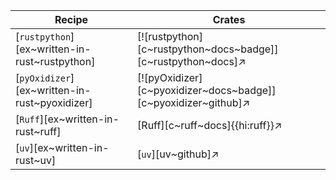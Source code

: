 | Recipe | Crates |
|--------|--------|
| [`rustpython`][ex~written-in-rust~rustpython] | [![rustpython][c~rustpython~docs~badge]][c~rustpython~docs]↗ |
| [`pyOxidizer`][ex~written-in-rust~pyoxidizer] | [![pyOxidizer][c~pyoxidizer~docs~badge]][c~pyoxidizer~github]↗ |
| [`Ruff`][ex~written-in-rust~ruff] | [Ruff][c~ruff~docs]{{hi:ruff}}↗ |
| [`uv`][ex~written-in-rust~uv] | [`uv`][uv~github]↗ |
